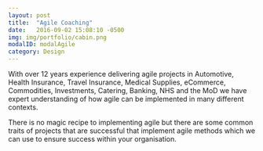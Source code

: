 ```yaml
---
layout: post
title:  "Agile Coaching"
date:   2016-09-02 15:08:10 -0500
img: img/portfolio/cabin.png
modalID: modalAgile
category: Design
---
```

With over 12 years experience delivering agile projects in Automotive, Health Insurance, Travel Insurance, Medical Supplies, eCommerce, Commodities, Investments, Catering, Banking, NHS and the MoD we have expert understanding of how agile can be implemented in many different contexts.

There is no magic recipe to implementing agile but there are some common traits of projects that are successful that implement agile methods which we can use to ensure success within your organisation.
